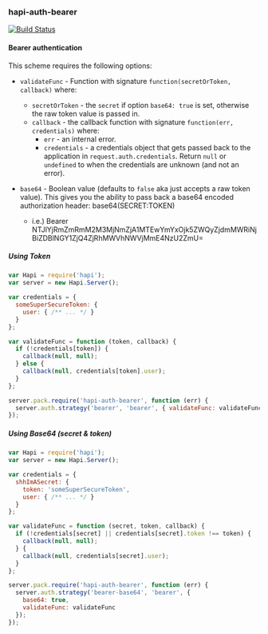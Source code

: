 ### hapi-auth-bearer

[![Build Status](https://travis-ci.org/j/hapi-auth-bearer.png?branch=master)](https://travis-ci.org/j/hapi-auth-bearer)

#### Bearer authentication

This scheme requires the following options:

- `validateFunc` - Function with signature `function(secretOrToken, callback)` where:
    - `secretOrToken` - the `secret` if option `base64: true` is set, otherwise the raw token value is passed in.
    - `callback` - the callback function with signature `function(err, credentials)` where:
        - `err` - an internal error.
        - `credentials` - a credentials object that gets passed back to the application in `request.auth.credentials`.
          Return `null` or `undefined` to when the credentials are unknown (and not an error).

- `base64` - Boolean value (defaults to `false` aka just accepts a raw token value).  This gives you the ability to pass
 back a base64 encoded authorization header: base64(SECRET:TOKEN)
    - i.e.) Bearer NTJlYjRmZmRmM2M3MjNmZjA1MTEwYmYxOjk5ZWQyZjdmMWRiNjBiZDBlNGY1ZjQ4ZjRhMWVhNWVjMmE4NzU2ZmU=


#####  Using Token
```javascript
var Hapi = require('hapi');
var server = new Hapi.Server();

var credentials = {
  someSuperSecureToken: {
    user: { /** ... */ }
  }
};

var validateFunc = function (token, callback) {
  if (!credentials[token]) {
    callback(null, null);
  } else {
    callback(null, credentials[token].user);
  }
};

server.pack.require('hapi-auth-bearer', function (err) {
  server.auth.strategy('bearer', 'bearer', { validateFunc: validateFunc });
});

```

#####  Using Base64 (secret & token)
```javascript
var Hapi = require('hapi');
var server = new Hapi.Server();

var credentials = {
  shhImASecret: {
    token: 'someSuperSecureToken',
    user: { /** ... */ }
  }
};

var validateFunc = function (secret, token, callback) {
  if (!credentials[secret] || credentials[secret].token !== token) {
    callback(null, null);
  } {
    callback(null, credentials[secret].user);
  }
};

server.pack.require('hapi-auth-bearer', function (err) {
  server.auth.strategy('bearer-base64', 'bearer', {
    base64: true,
    validateFunc: validateFunc
  });
});

```
